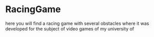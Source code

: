 # RacingGame
here you will find a racing game with several obstacles where it was developed for the subject of video games of my university of
